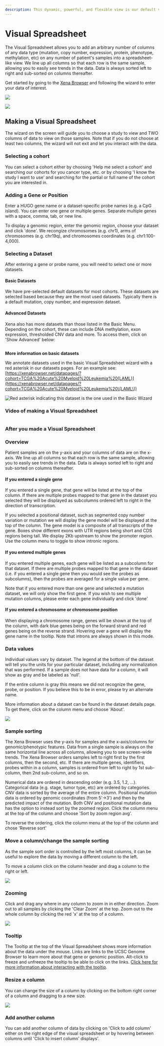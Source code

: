 ```yaml
---
description: This dynamic, powerful, and flexible view is our default view into the data.
---
```


# Visual Spreadsheet

The Visual Spreadsheet allows you to add an arbitrary number of columns of any data type (mutation, copy number, expression, protein, phenotype, methylation, etc) on any number of patient's samples into a spreadsheet-like view. We line up all columns so that each row is the same sample, allowing you to easily see trends in the data. Data is always sorted left to right and sub-sorted on columns thereafter.

Get started by going to the [Xena Browser](https://xenabrowser.net/heatmap/) and following the wizard to enter your data of interest.

![](../../.gitbook/assets/screen-shot-2020-12-27-at-10.21.41-am.png)

![](../../.gitbook/assets/cbiit-may-2020.png)

## Making a Visual Spreadsheet

The wizard on the screen will guide you to choose a study to view and TWO columns of data to view on those samples. Note that if you do not choose at least two columns, the wizard will not exit and let you interact with the data.

### Selecting a cohort

You can select a cohort either by choosing 'Help me select a cohort' and searching our cohorts for you cancer type, etc. or by choosing 'I know the study I want to use' and searching for the partial or full name of the cohort you are interested in.

### Adding a Gene or Position

Enter a HUGO gene name or a dataset-specific probe names (e.g. a CpG island). You can enter one gene or multiple genes. Separate multiple genes with a space, comma, tab, or new line.

To display a genomic region, enter the genomic region, choose your dataset and click 'done'. We recongize chromosomes (e.g. chr1), arms of chromosomes (e.g. chr19q), and chromosomes coordinates (e.g. chr1:100-4,000).&#x20;

### Selecting a Dataset

After entering a gene or probe name, you will need to select one or more datasets.&#x20;

#### Basic Datasets

We have pre-selected default datasets for most cohorts. These datasets are selected based because they are the most used datasets. Typically there is a default mutation, copy number, and expression dataset.&#x20;

#### Advanced Datasets

Xena also has more datasets than those listed in the Basic Menu. Depending on the cohort, these can include DNA methylation, exon expression, thresholded CNV data and more. To access them, click on 'Show Advanced' below:

<figure><img src="../../.gitbook/assets/AdvancedMenu.png" alt=""><figcaption></figcaption></figure>

**More information on basic datasets**

We annotate datasets used in the basic Visual Spreadsheet wizard with a red asterisk in our datasets pages. For an example see: [https://xenabrowser.net/datapages/?cohort=TCGA%20Acute%20Myeloid%20Leukemia%20(LAML)](https://xenabrowser.net/datapages/?cohort=TCGA%20Acute%20Myeloid%20Leukemia%20\(LAML\))

![Red asterisk indicating this dataset is the one used in the Basic Wizard](../../.gitbook/assets/redasterisk.png)

### Video of making a Visual Spreadsheet

<figure><img src="../../.gitbook/assets/VisualSpreadsheetEGFR.gif" alt=""><figcaption></figcaption></figure>

### After you made a Visual Spreadsheet

### Overview

Patient samples are on the y-axis and your columns of data are on the x-axis. We line up all columns so that each row is the same sample, allowing you to easily see trends in the data. Data is always sorted left to right and sub-sorted on columns thereafter.

#### If you entered a single gene

If you entered a single gene, that gene will be listed at the top of the column. If there are multiple probes mapped to that gene in the dataset you selected they will be displayed as subcolumns ordered left to right in the direction of transcription.

If you selected a positional dataset, such as segmented copy number variation or mutation we will display the gene model will be displayed at the top of the column. The gene model is a composite of all transcripts of the gene. Boxes show different exons with UTR regions being short and CDS regions being tall. We display 2Kb upstream to show the promoter region. Use the column menu to toggle to show intronic regions.

#### If you entered multiple genes

If you entered multiple genes, each gene will be listed as a subcolumn for that dataset. If there are multiple probes mapped to that gene in the dataset (i.e. if you entered a single gene then you would see the probes as subcolumns), then the probes are averaged for a single value per gene.&#x20;

Note that if you entered more than one gene and selected a mutation dataset, we will only show the first gene. If you wish to see multiple mutation columns, please enter each gene individually and click 'done'

#### If you entered a chromosome or chromosome position

When displaying a chromosome range, genes will be shown at the top of the column, with dark blue genes being on the forward strand and red genes being on the reverse strand. Hovering over a gene will display the gene name in the tooltip. Note that introns are always shown in this mode.

### Data values

Individual values vary by dataset. The legend at the bottom of the dataset will tell you the units for your particular dataset, including any normalization that was performed. If a sample does not have data for a column, it will show as gray and be labeled as 'null'.

If the entire column is gray this means we did not recognize the gene, probe, or position. If you believe this to be in error, please try an alternate name.

More information about a dataset can be found in the dataset details page. To get there, click on the column menu and choose 'About'.

![](<../../.gitbook/assets/aboutmenu (2) (2) (2) (2) (2) (2) (2) (2) (2).gif>)

### Sample sorting

The Xena Browser uses the y-axis for samples and the x-axis/columns for genomic/phenotypic features. Data from a single sample is always on the same horizontal line across all columns, allowing you to see screen-wide trends. The Xena Browser orders samples left to right first by the first columns, then the second, etc. If there are multiple genes, identifiers, probes within in a column, samples is ordered from left to right by 1st sub-column, then 2nd sub-column, and so on.&#x20;

Numerical data are ordered in descending order (e.g. 3.5, 1.2, ...). Categorical data (e.g. stage, tumor type, etc) are ordered by categories. CNV data is sorted by the average of the entire column. Positional mutation data is ordered by genomic coordinates (from 5'->3') and then by the predicted impact of the mutation. Both CNV and positional mutation data has the option to instead sort by the zoomed region. Click the column menu at the top of the column and choose  'Sort by zoom region avg'.

To reverse the ordering, click the column menu at the top of the column and chose 'Reverse sort'

### Move a column/change the sample sorting

As the sample sort order is controlled by the left most columns, it can be useful to explore the data by moving a different column to the left.&#x20;

To move a column click on the column header and drag a column to the right or left.

![](../../.gitbook/assets/basictutorials1ba.gif)

### Zooming

Click and drag any where in any column to zoom in in either direction. Zoom out to all samples by clicking the 'Clear Zoom' at the top. Zoom out to the whole column by clicking the red 'x' at the top of a column.

![](../../.gitbook/assets/basictutorials1bc.gif)

### Tooltip

The Tooltip at the top of the Visual Spreadsheet shows more information about the data under the mouse. Links are links to the UCSC Genome Browser to learn more about that gene or genomic position. Alt-click to freeze and unfreeze the tooltip to be able to click on the links. [Click here for more information about interacting with the tooltip](../../how-do-i/freeze-and-un-freeze-tooltip.md).

### Resize a column

You can change the size of a column by clicking on the bottom right corner of a column and dragging to a new size.

![](../../.gitbook/assets/basictutorials1bb.gif)

### Add another column

You can add another column of data by clicking on 'Click to add column' either on the right edge of the visual spreadsheet or by hovering between columns until 'Click to insert column' displays'.

<figure><img src="../../.gitbook/assets/AddGender2.gif" alt=""><figcaption></figcaption></figure>
